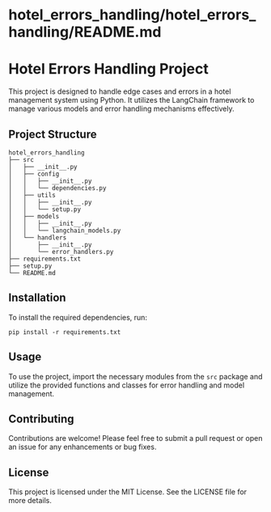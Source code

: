 # hotel_errors_handling/hotel_errors_handling/README.md

# Hotel Errors Handling Project

This project is designed to handle edge cases and errors in a hotel management system using Python. It utilizes the LangChain framework to manage various models and error handling mechanisms effectively.

## Project Structure

```
hotel_errors_handling
├── src
│   ├── __init__.py
│   ├── config
│   │   ├── __init__.py
│   │   └── dependencies.py
│   ├── utils
│   │   ├── __init__.py
│   │   └── setup.py
│   ├── models
│   │   ├── __init__.py
│   │   └── langchain_models.py
│   └── handlers
│       ├── __init__.py
│       └── error_handlers.py
├── requirements.txt
├── setup.py
└── README.md
```

## Installation

To install the required dependencies, run:

```
pip install -r requirements.txt
```

## Usage

To use the project, import the necessary modules from the `src` package and utilize the provided functions and classes for error handling and model management.

## Contributing

Contributions are welcome! Please feel free to submit a pull request or open an issue for any enhancements or bug fixes.

## License

This project is licensed under the MIT License. See the LICENSE file for more details.